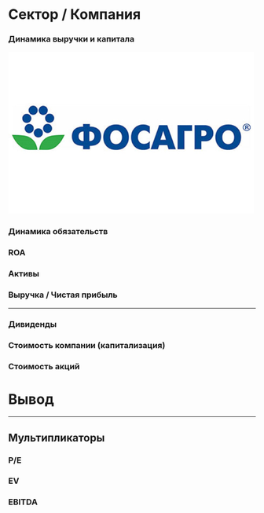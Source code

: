 # Сектор / Компания

### Динамика выручки и капитала
![](../sources/fosagro/fosagro_logo.jpg)

### Динамика обязательств

### ROA

### Активы

### Выручка / Чистая прибыль

________

### Дивиденды

### Стоимость компании (капитализация)

### Стоимость акций

# Вывод

______

## Мультипликаторы

### P/E

### EV

### EBITDA
